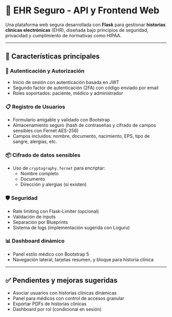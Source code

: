 # 🏥 EHR Seguro - API y Frontend Web

Una plataforma web segura desarrollada con **Flask** para gestionar **historias clínicas electrónicas** (EHR), diseñada bajo principios de seguridad, privacidad y cumplimiento de normativas como HIPAA.

---

## 🚀 Características principales

### 🔐 Autenticación y Autorización
- Inicio de sesión con autenticación basada en JWT
- Segundo factor de autenticación (2FA) con código enviado por email
- Roles soportados: paciente, médico y administrador

### 📋 Registro de Usuarios
- Formulario amigable y validado con Bootstrap
- Almacenamiento seguro (hash de contraseñas y cifrado de campos sensibles con Fernet AES-256)
- Campos incluidos: nombre, documento, nacimiento, EPS, tipo de sangre, alergias, etc.

### 📦 Cifrado de datos sensibles
- Uso de `cryptography.fernet` para encriptar:
  - Nombre completo
  - Documento
  - Dirección y alergias (si existen)

### 🛡️ Seguridad
- Rate limiting con Flask-Limiter (opcional)
- Validación de inputs
- Separación por Blueprints
- Sistema de logs (implementación sugerida con Loguru)

### 📊 Dashboard dinámico
- Panel estilo médico con Bootstrap 5
- Navegación lateral, tarjetas resumen, y bloque para historia clínica

---
## ✅ Pendientes y mejoras sugeridas

- Asociar usuarios con historias clínicas dinámicas
- Panel para médicos con control de accesos granular
- Exportar PDFs de historias clínicas
- Dashboard por rol (condicional en sesión)

